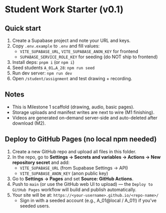 # Student Work Starter (v0.1)

## Quick start
1. Create a Supabase project and note your URL and keys.
2. Copy `.env.example` to `.env` and fill values:
   - `VITE_SUPABASE_URL`, `VITE_SUPABASE_ANON_KEY` for frontend
   - `SUPABASE_SERVICE_ROLE_KEY` for seeding (do NOT ship to frontend)
3. Install deps: `pnpm i` (or `npm i`)
4. Seed students `A_01…A_28`: `npm run seed`
5. Run dev server: `npm run dev`
6. Open `/student/assignment` and test drawing + recording.

## Notes
- This is Milestone 1 scaffold (drawing, audio, basic pages).
- Storage uploads and manifest writes are next to wire (M1 finishing).
- Videos are generated on-demand server-side and auto-deleted after download (M2).


## Deploy to GitHub Pages (no local npm needed)
1. Create a new GitHub repo and upload all files in this folder.
2. In the repo, go to **Settings → Secrets and variables → Actions → New repository secret** and add:
   - `VITE_SUPABASE_URL` (from Supabase Settings → API)
   - `VITE_SUPABASE_ANON_KEY` (anon public key)
3. Go to **Settings → Pages** and set **Source: GitHub Actions**.
4. Push to `main` (or use the GitHub web UI to upload) — the `Deploy to GitHub Pages` workflow will build and publish automatically.
5. Your site will be at: `https://<your-username>.github.io/<repo-name>/`
   - Sign in with a seeded account (e.g., A_01@local / A_01!) if you’ve seeded users.
